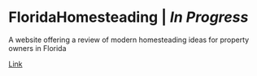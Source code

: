 

# FloridaHomesteading | *In Progress*


A website offering a review of modern homesteading ideas for property owners in Florida

<a href="https://bstefansen.github.io/FloridaHomesteading2/">Link</a>
